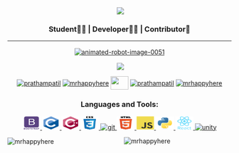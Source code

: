 
<p align="center">&nbsp;<img align="center" src="https://readme-typing-svg.herokuapp.com?color=1BBB00&size=30&center=true&vCenter=true&width=450&lines=Hi+%F0%9F%91%8B%2C+I'm+Prathamesh+Patil"/></p>

<p align="center"><h3  align="center" height="20">Student👨‍🎓 | Developer👨‍💻 | Contributor🤝</h3></p>
<hr>



<p align="center">
<a href="https://www.animatedimages.org/cat-robots-118.htm"><img src="https://www.animatedimages.org/data/media/118/animated-robot-image-0051.gif" border="0" alt="animated-robot-image-0051"  height="100" width="150" align="center" /></a>
</p>

<p align="center">&nbsp;<img align="center" src="https://readme-typing-svg.herokuapp.com?font=&color=FFFFFF&center=true&vCenter=true&width=450&height=30&lines=Connect+with+me%3A"/></p>

<p align="center">
<a href="https://linkedin.com/in/prathampatil" target="blank"><img align="center" <img src="https://img.icons8.com/fluent/50/000000/linkedin.png" alt="prathampatil" height="30" width="40" align="center" /></a>
<a href="https://instagram.com/mrhappyhere" target="blank"><img align="center" <img src="https://img.icons8.com/fluent/50/000000/instagram-new.png" alt="mrhappyhere" height="30" width="40" align="center" /></a>
<a href="https://github.com/Mrhappyhere" target="blank"><img src="https://img.icons8.com/nolan/96/github.png" height="30" width="40" align="center"/></a>  
<a href="https://dev.to/mrhappyhere" target="blank"><img align="center" <img src="https://img.icons8.com/windows/32/fa314a/dev.png" alt="prathampatil" height="30" width="40" align="center" /></a>
<a href="https://twitter.com/mrhappyhere" target="blank"><img align="center" <img src="https://img.icons8.com/fluent/50/000000/twitter.png" alt="mrhappyhere" height="30" width="40" align="center" /></a>
  </p>
                                                                                                                                       
<h3 align="center">Languages and Tools:</h3>
<p align="center"> 
  <a href="https://getbootstrap.com" target="_blank"> <img src="https://raw.githubusercontent.com/devicons/devicon/master/icons/bootstrap/bootstrap-plain-wordmark.svg" alt="bootstrap" width="40" height="30"/> </a> 
  <a href="https://www.cprogramming.com/" target="_blank"> <img src="https://raw.githubusercontent.com/devicons/devicon/master/icons/c/c-original.svg" alt="c" width="40" height="30"/> </a> 
  <a href="https://www.w3schools.com/cpp/" target="_blank"> <img src="https://raw.githubusercontent.com/devicons/devicon/master/icons/cplusplus/cplusplus-original.svg" alt="cplusplus" width="40" height="30"/> </a>
  <a href="https://www.w3schools.com/css/" target="_blank"> <img src="https://raw.githubusercontent.com/devicons/devicon/master/icons/css3/css3-original-wordmark.svg" alt="css3" width="40" height="30"/> </a>
  <a href="https://git-scm.com/" target="_blank"> <img src="https://www.vectorlogo.zone/logos/git-scm/git-scm-icon.svg" alt="git" width="40" height="30"/> </a>
  <a href="https://www.w3.org/html/" target="_blank"> <img src="https://raw.githubusercontent.com/devicons/devicon/master/icons/html5/html5-original-wordmark.svg" alt="html5" width="40" height="30"/> </a>
  <a href="https://developer.mozilla.org/en-US/docs/Web/JavaScript" target="_blank"> <img src="https://raw.githubusercontent.com/devicons/devicon/master/icons/javascript/javascript-original.svg" alt="javascript" width="40" height="30"/> </a>
  <a href="https://www.python.org" target="_blank"> <img src="https://raw.githubusercontent.com/devicons/devicon/master/icons/python/python-original.svg" alt="python" width="40" height="30"/> </a>
  <a href="https://reactjs.org/" target="_blank"> <img src="https://raw.githubusercontent.com/devicons/devicon/master/icons/react/react-original-wordmark.svg" alt="react" width="40" height="30"/> </a>
  <a href="https://unity.com/" target="_blank"> <img src="https://www.vectorlogo.zone/logos/unity3d/unity3d-icon.svg" alt="unity" width="40" height="30"/> </a>
</p>
<p align="left">
  <img align="center" src="https://github-readme-stats.vercel.app/api?username=mrhappyhere&show_icons=true&locale=en" alt="mrhappyhere" width="48%"/>
<img align="right" src="https://github-readme-streak-stats.herokuapp.com/?user=mrhappyhere&" alt="mrhappyhere" width="48%" /></p>
